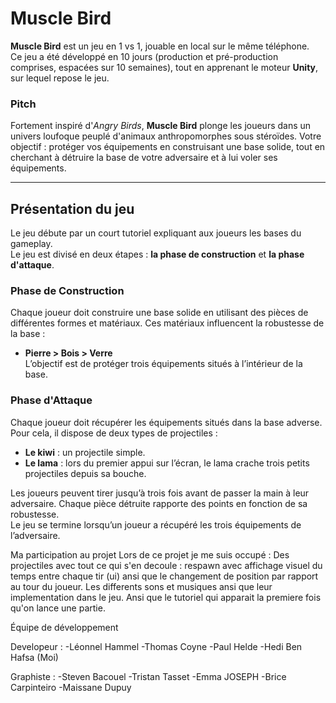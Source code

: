 # Muscle Bird

**Muscle Bird** est un jeu en 1 vs 1, jouable en local sur le même téléphone.  
Ce jeu a été développé en 10 jours (production et pré-production comprises, espacées sur 10 semaines), tout en apprenant le moteur **Unity**, sur lequel repose le jeu.

### Pitch

Fortement inspiré d'*Angry Birds*, **Muscle Bird** plonge les joueurs dans un univers loufoque peuplé d'animaux anthropomorphes sous stéroïdes. Votre objectif : protéger vos équipements en construisant une base solide, tout en cherchant à détruire la base de votre adversaire et à lui voler ses équipements.

---

## Présentation du jeu

Le jeu débute par un court tutoriel expliquant aux joueurs les bases du gameplay.  
Le jeu est divisé en deux étapes : **la phase de construction** et **la phase d'attaque**.

### Phase de Construction
Chaque joueur doit construire une base solide en utilisant des pièces de différentes formes et matériaux. Ces matériaux influencent la robustesse de la base :  
- **Pierre > Bois > Verre**  
L’objectif est de protéger trois équipements situés à l’intérieur de la base.

### Phase d'Attaque
Chaque joueur doit récupérer les équipements situés dans la base adverse. Pour cela, il dispose de deux types de projectiles :  
- **Le kiwi** : un projectile simple.  
- **Le lama** : lors du premier appui sur l’écran, le lama crache trois petits projectiles depuis sa bouche.

Les joueurs peuvent tirer jusqu’à trois fois avant de passer la main à leur adversaire. Chaque pièce détruite rapporte des points en fonction de sa robustesse.  
Le jeu se termine lorsqu’un joueur a récupéré les trois équipements de l’adversaire.

Ma participation au projet
Lors de ce projet je me suis occupé :
Des projectiles avec tout ce qui s'en decoule : respawn avec affichage visuel du temps entre chaque tir (ui) ansi que le changement de position par rapport au tour du joueur.
Les differents sons et musiques ansi que leur implementation dans le jeu.
Ansi que le tutoriel qui apparait la premiere fois qu'on lance une partie.

Équipe de développement

Developeur :
-Léonnel Hammel
-Thomas Coyne
-Paul Helde
-Hedi Ben Hafsa (Moi)

Graphiste :
-Steven Bacouel
-Tristan Tasset
-Emma JOSEPH
-Brice Carpinteiro
-Maissane Dupuy
